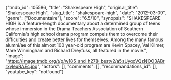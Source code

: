 {"tmdb_id": 105586, "title": "Shakespeare High", "original_title": "Shakespeare High", "slug_title": "shakespeare-high", "date": "2012-03-09", "genre": ["Documentaire"], "score": "6.5/10", "synopsis": "SHAKESPEARE HIGH is a feature-length documentary about a determined group of teens whose immersion in the Drama Teachers Association of Southern California's high school drama program compels them to overcome their difficulties and create better lives for themselves.  Among the many famous alumni/ae of this almost 100 year-old program are Kevin Spacey, Val Kilmer, Mare Winningham and Richard Dreyfuss, all featured in the movie.", "image": "https://image.tmdb.org/t/p/w185_and_h278_bestv2/a5sUyqoVQzNOO3ABrrxyleuRAEc.jpg", "actors": [], "comments": [], "recommandations_id": [], "youtube_key": "notfound"}